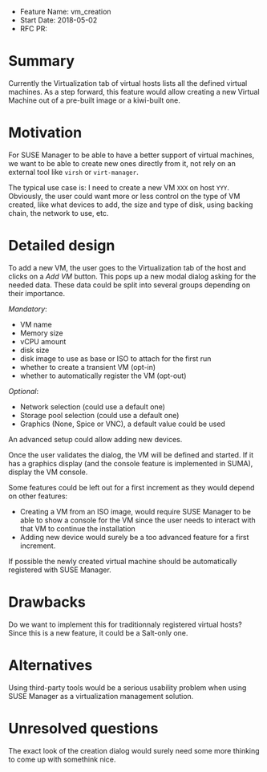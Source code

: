 - Feature Name: vm_creation
- Start Date: 2018-05-02
- RFC PR:

# Summary
[summary]: #summary

Currently the Virtualization tab of virtual hosts lists all the defined virtual machines.
As a step forward, this feature would allow creating a new Virtual Machine out of a pre-built
image or a kiwi-built one.

# Motivation
[motivation]: #motivation

For SUSE Manager to be able to have a better support of virtual machines, we want to
be able to create new ones directly from it, not rely on an external tool like `virsh`
or `virt-manager`.

The typical use case is: I need to create a new VM `XXX` on host `YYY`. Obviously, the
user could want more or less control on the type of VM created, like what devices to add,
the size and type of disk, using backing chain, the network to use, etc.

# Detailed design
[design]: #detailed-design

To add a new VM, the user goes to the Virtualization tab of the host and clicks on a *Add VM*
button. This pops up a new modal dialog asking for the needed data. These data could be split
into several groups depending on their importance.

*Mandatory*:

- VM name
- Memory size
- vCPU amount
- disk size
- disk image to use as base or ISO to attach for the first run
- whether to create a transient VM (opt-in)
- whether to automatically register the VM (opt-out)

*Optional*:

- Network selection (could use a default one)
- Storage pool selection (could use a default one)
- Graphics (None, Spice or VNC), a default value could be used

An advanced setup could allow adding new devices.

Once the user validates the dialog, the VM will be defined and started. If it has a graphics
display (and the console feature is implemented in SUMA), display the VM console.

Some features could be left out for a first increment as they would depend on other
features:

- Creating a VM from an ISO image, would require SUSE Manager to be able to show a console
  for the VM since the user needs to interact with that VM to continue the installation
- Adding new device would surely be a too advanced feature for a first increment.

If possible the newly created virtual machine should be automatically registered with
SUSE Manager.

# Drawbacks
[drawbacks]: #drawbacks

Do we want to implement this for traditionnaly registered virtual hosts? Since this is
a new feature, it could be a Salt-only one.

# Alternatives
[alternatives]: #alternatives

Using third-party tools would be a serious usability problem when using SUSE Manager
as a virtualization management solution.

# Unresolved questions
[unresolved]: #unresolved-questions

The exact look of the creation dialog would surely need some more thinking to come
up with somethink nice.

